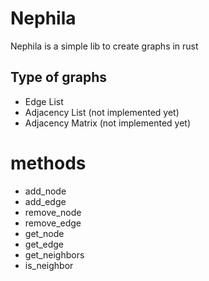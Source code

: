 # Nephila
Nephila is a simple lib to create graphs in rust

## Type of graphs
- Edge List 
- Adjacency List (not implemented yet)
- Adjacency Matrix (not implemented yet)

# methods
- add_node
- add_edge
- remove_node
- remove_edge
- get_node
- get_edge
- get_neighbors
- is_neighbor


